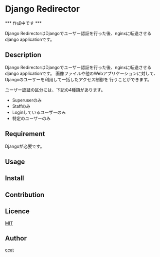 Django Redirector
====

*** 作成中です ***

Django RedirectorはDjangoでユーザー認証を行った後、nginxに転送させるdjango applicationです。


## Description
Django RedirectorはDjangoでユーザー認証を行った後、nginxに転送させるdjango applicationです。
画像ファイルや他のWebアプリケーションに対して、Djangoのユーザーを利用して一括したアクセス制御を
行うことができます。

ユーザー認証の区分には、下記の4種類があります。

 * Superuserのみ
 * Staffのみ
 * Loginしているユーザーのみ
 * 特定のユーザーのみ

## Requirement

Djangoが必要です。

## Usage



## Install



## Contribution

## Licence

[MIT](https://github.com/tcnksm/tool/blob/master/LICENCE)

## Author

[ccat](https://github.com/ccat)



